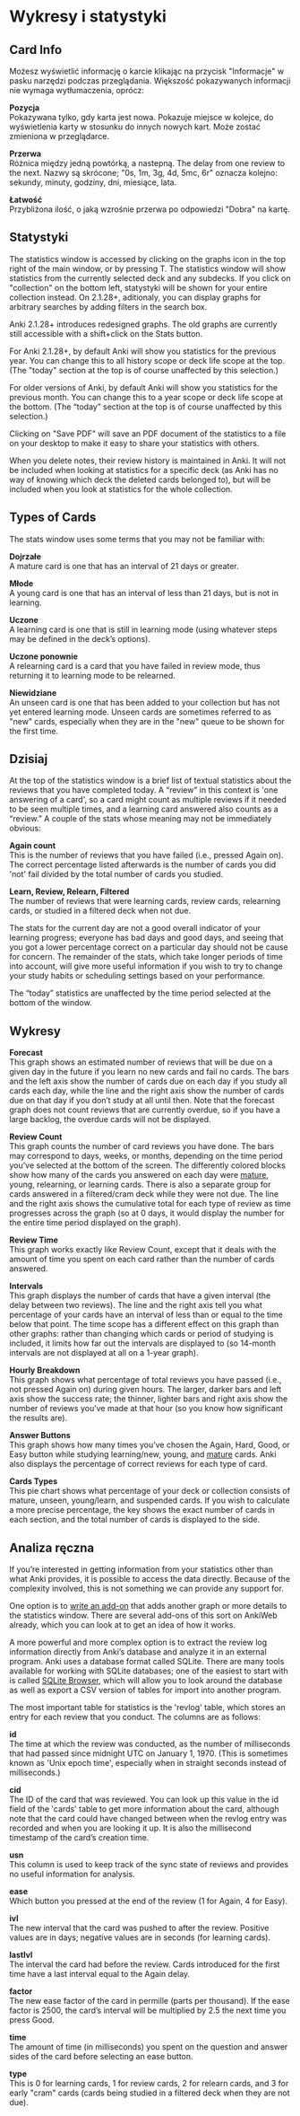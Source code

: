 Wykresy i statystyki
=====================

Card Info
---------

Możesz wyświetlić informację o karcie klikając na przycisk "Informacje" w pasku narzędzi podczas przeglądania. Większość pokazywanych informacji nie wymaga wytłumaczenia, oprócz:

**Pozycja**  
Pokazywana tylko, gdy karta jest nowa. Pokazuje miejsce w kolejce,  do wyświetlenia karty w stosunku do innych nowych kart. Może zostać zmieniona w przeglądarce.

**Przerwa**  
Różnica między jedną powtórką, a nastepną. The delay from one review to the next. Nazwy są skrócone; "0s, 1m,
3g, 4d, 5mc, 6r" oznacza kolejno: sekundy, minuty, godziny, dni, miesiące, lata.

**Łatwość**  
Przybliżona ilość, o jaką wzrośnie przerwa po odpowiedzi "Dobra" na kartę.

Statystyki
----------

The statistics window is accessed by clicking on the graphs icon in the
top right of the main window, or by pressing T. The statistics
window will show statistics from the currently selected deck and any
subdecks. If you click on "collection" on the bottom left, statystyki will be shown for your entire collection instead. On 2.1.28+, aditionaly,
 you can display graphs for arbitrary searches by adding filters in the
 search box.

Anki 2.1.28+ introduces redesigned graphs. The old graphs are currently still
 accessible with a shift+click on the Stats button.

 For Anki 2.1.28+, by default Anki will show you statistics for the previous year.
 You can change this to all history scope or deck life scope at the top. (The
"today" section at the top is of course unaffected by this selection.)

For older versions of Anki, by default Anki will show you statistics for
 the previous month. You can change this to a year scope or deck life scope
 at the bottom. (The “today” section at the top is of course unaffected
 by this selection.)

 Clicking on "Save PDF" will save an PDF document of the statistics to a file
on your desktop to make it easy to share your statistics with others.

When you delete notes, their review history is maintained in Anki. It
will not be included when looking at statistics for a specific deck (as
Anki has no way of knowing which deck the deleted cards belonged to),
but will be included when you look at statistics for the whole
collection.

Types of Cards
--------------

The stats window uses some terms that you may not be familiar with:

**Dojrzałe**  
A mature card is one that has an interval of 21 days or greater.

**Młode**  
A young card is one that has an interval of less than 21 days, but is
not in learning.

**Uczone**  
A learning card is one that is still in learning mode (using whatever
steps may be defined in the deck’s options).

**Uczone ponownie**  
A relearning card is a card that you have failed in review mode, thus
returning it to learning mode to be relearned.

**Niewidziane**  
An unseen card is one that has been added to your collection but has not
yet entered learning mode. Unseen cards are sometimes referred to as
"new" cards, especially when they are in the "new" queue to be shown for
the first time.

Dzisiaj
-----

At the top of the statistics window is a brief list of textual
statistics about the reviews that you have completed today. A “review”
in this context is 'one answering of a card', so a card might count as
multiple reviews if it needed to be seen multiple times, and a learning
card answered also counts as a “review.” A couple of the stats whose
meaning may not be immediately obvious:

**Again count**  
This is the number of reviews that you have failed (i.e., pressed Again
on). The correct percentage listed afterwards is the number of cards you
did 'not' fail divided by the total number of cards you studied.

**Learn, Review, Relearn, Filtered**  
The number of reviews that were learning cards, review cards, relearning
cards, or studied in a filtered deck when not due.

The stats for the current day are not a good overall indicator of your
learning progress; everyone has bad days and good days, and seeing that
you got a lower percentage correct on a particular day should not be
cause for concern. The remainder of the stats, which take longer periods
of time into account, will give more useful information if you wish to
try to change your study habits or scheduling settings based on your
performance.

The “today” statistics are unaffected by the time period selected at the
bottom of the window.

Wykresy
----------

**Forecast**  
This graph shows an estimated number of reviews that will be due on a
given day in the future if you learn no new cards and fail no cards. The
bars and the left axis show the number of cards due on each day if you
study all cards each day, while the line and the right axis show the
number of cards due on that day if you don’t study at all until then.
Note that the forecast graph does not count reviews that are currently
overdue, so if you have a large backlog, the overdue cards will not be
displayed.

**Review Count**  
This graph counts the number of card reviews you have done. The bars may
correspond to days, weeks, or months, depending on the time period
you’ve selected at the bottom of the screen. The differently colored
blocks show how many of the cards you answered on each day were
[mature](stats.md#types-of-cards), young, relearning, or learning cards.
There is also a separate group for cards answered in a filtered/cram
deck while they were not due. The line and the right axis shows the
cumulative total for each type of review as time progresses across the
graph (so at 0 days, it would display the number for the entire time
period displayed on the graph).

**Review Time**  
This graph works exactly like Review Count, except that it deals with
the amount of time you spent on each card rather than the number of
cards answered.

**Intervals**  
This graph displays the number of cards that have a given interval (the
delay between two reviews). The line and the right axis tell you what
percentage of your cards have an interval of less than or equal to the
time below that point. The time scope has a different effect on this
graph than other graphs: rather than changing which cards or period of
studying is included, it limits how far out the intervals are displayed
to (so 14-month intervals are not displayed at all on a 1-year graph).

**Hourly Breakdown**  
This graph shows what percentage of total reviews you have passed (i.e.,
not pressed Again on) during given hours. The larger, darker bars and
left axis show the success rate; the thinner, lighter bars and right
axis show the number of reviews you’ve made at that hour (so you know
how significant the results are).

**Answer Buttons**  
This graph shows how many times you’ve chosen the Again, Hard, Good, or
Easy button while studying learning/new, young, and
[mature](stats.md#types-of-cards) cards. Anki also displays the percentage
of correct reviews for each type of card.

**Cards Types**  
This pie chart shows what percentage of your deck or collection consists
of mature, unseen, young/learn, and suspended cards. If you wish to
calculate a more precise percentage, the key shows the exact number of
cards in each section, and the total number of cards is displayed to the
side.

Analiza ręczna
---------------

If you’re interested in getting information from your statistics other
than what Anki provides, it is possible to access the data directly.
Because of the complexity involved, this is not something we can provide
any support for.

One option is to [write an add-on](addons.md) that adds another graph or
more details to the statistics window. There are several add-ons of this
sort on AnkiWeb already, which you can look at to get an idea of how it
works.

A more powerful and more complex option is to extract the review log
information directly from Anki’s database and analyze it in an external
program. Anki uses a database format called SQLite. There are many tools
available for working with SQLite databases; one of the easiest to start
with is called [SQLite Browser](http://sqlitebrowser.org/), which will
allow you to look around the database as well as export a CSV version of
tables for import into another program.

The most important table for statistics is the 'revlog' table, which
stores an entry for each review that you conduct. The columns are as
follows:

**id**  
The time at which the review was conducted, as the number of
milliseconds that had passed since midnight UTC on January 1, 1970.
(This is sometimes known as 'Unix epoch time', especially when in
straight seconds instead of milliseconds.)

**cid**  
The ID of the card that was reviewed. You can look up this value in the
id field of the 'cards' table to get more information about the card,
although note that the card could have changed between when the revlog
entry was recorded and when you are looking it up. It is also the
millisecond timestamp of the card’s creation time.

**usn**  
This column is used to keep track of the sync state of reviews and
provides no useful information for analysis.

**ease**  
Which button you pressed at the end of the review (1 for Again, 4 for
Easy).

**ivl**  
The new interval that the card was pushed to after the review. Positive
values are in days; negative values are in seconds (for learning cards).

**lastIvl**  
The interval the card had before the review. Cards introduced for the
first time have a last interval equal to the Again delay.

**factor**  
The new ease factor of the card in permille (parts per thousand). If the
ease factor is 2500, the card’s interval will be multiplied by 2.5 the
next time you press Good.

**time**  
The amount of time (in milliseconds) you spent on the question and
answer sides of the card before selecting an ease button.

**type**  
This is 0 for learning cards, 1 for review cards, 2 for relearn cards,
and 3 for early "cram" cards (cards being studied in a filtered deck when they
are not due).
